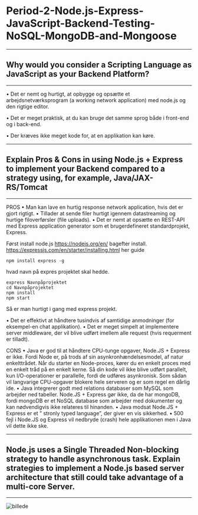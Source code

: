 # Period-2-Node.js-Express-JavaScript-Backend-Testing-NoSQL-MongoDB-and-Mongoose
---
## Why would you consider a Scripting Language as JavaScript as your Backend Platform?
---

• Det er nemt og hurtigt, at opbygge og opsætte et arbejdsnetværksprogram (a working network application) med node.js og den rigtige editor.

• Det er meget praktisk, at du kan bruge det samme sprog både i front-end og i back-end.

• Der kræves ikke meget kode for, at en applikation kan køre.


---
## Explain Pros & Cons in using Node.js + Express to implement your Backend compared to a strategy using, for example, Java/JAX-RS/Tomcat

---

PROS
•	Man kan lave en hurtig response network application, hvis det er gjort rigtigt. 
•	Tillader at sende filer hurtigt igennem datastreaming og hurtige filoverførsler (file uploads). 
•	Det er nemt at opsætte en REST-API med Express application generator som et brugerdefineret standardprojekt, Express. 


Først install node.js https://nodejs.org/en/
bagefter install.
https://expressjs.com/en/starter/installing.html her guide 
```
npm install express -g
```
hvad navn på expres projektet skal hedde.
```
express Navnpåprojektet
cd Navnpåprojektet
npm install
npm start 
```
Så er man hurtigt i gang med express projekt. 

•	Det er effektivt at håndtere tusindvis af samtidige anmodninger (for eksempel-en chat applikation). 
•	Det er meget simpelt at implementere server middleware, der vil blive udført imellem alle request (hvis requerment er tilladt).

CONS
•	Java er god til at håndtere CPU-tunge opgaver, Node.JS + Express er ikke. Fordi Node er, på trods af sin asynkronhændelsesmodel, af natur enkelttrådet. Når du starter en Node-proces, kører du en enkelt proces med en enkelt tråd på en enkelt kerne. Så din kode vil ikke blive udført parallelt, kun I/O-operationer er parallelle, fordi de udføres asynkronisk. Som sådan vil langvarige CPU-opgaver blokere hele serveren og er som regel en dårlig ide.
•	Java integrerer godt med relations databaser som MySQL som arbejder ned tabeller. Node.JS + Express gør ikke, da de har mongoDB, fordi mongoDB er et NoSQL database som arbejder med dokumenter og kan nødvendigvis ikke relateres til hinanden.
•	Java modsat Node.JS + Express er et ” stronly typed language”, der giver en vis sikkerhed.
•	500 fejl i Node.JS og Express vil nedbryde (crash) hele applikationen men i Java vil dette ikke ske.

---
## Node.js uses a Single Threaded Non-blocking strategy to handle asynchronous task. Explain strategies to implement a Node.js based server architecture that still could take advantage of a multi-core Server.
---




![billede](https://user-images.githubusercontent.com/32638165/54477713-7ae1c500-480a-11e9-8db1-2903cef2859d.png)
